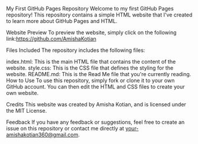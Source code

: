 My First GitHub Pages Repository
Welcome to my first GitHub Pages repository! This repository contains a simple HTML website that I've created to learn more about GitHub Pages and HTML.

Website Preview
To preview the website, simply click on the following link:https://github.com/AmishaKotian  

Files Included
The repository includes the following files:

index.html: This is the main HTML file that contains the content of the website.
style.css: This is the CSS file that defines the styling for the website.
README.md: This is the Read Me file that you're currently reading.
How to Use
To use this repository, simply fork or clone it to your own GitHub account. You can then edit the HTML and CSS files to create your own website.

Credits
This website was created by Amisha Kotian, and is licensed under the MIT License.

Feedback
If you have any feedback or suggestions, feel free to create an issue on this repository or contact me directly at your-amishakotian360@gmail.com.
